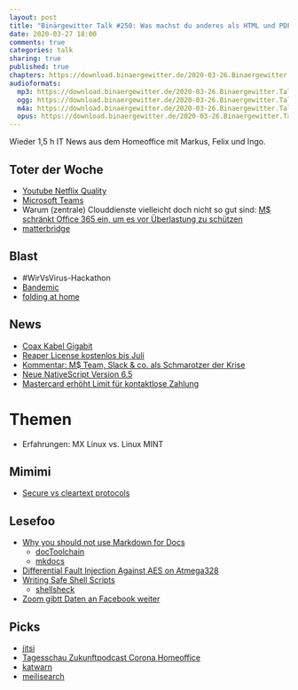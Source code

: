 ```yaml
---
layout: post
title: "Binärgewitter Talk #250: Was machst du anderes als HTML und PDF?"
date: 2020-03-27 18:00
comments: true
categories: talk
sharing: true
published: true
chapters: https://download.binaergewitter.de/2020-03-26.Binaergewitter.Talk.250.chapters.txt
audioformats:
  mp3: https://download.binaergewitter.de/2020-03-26.Binaergewitter.Talk.250.mp3
  ogg: https://download.binaergewitter.de/2020-03-26.Binaergewitter.Talk.250.ogg
  m4a: https://download.binaergewitter.de/2020-03-26.Binaergewitter.Talk.250.m4a
  opus: https://download.binaergewitter.de/2020-03-26.Binaergewitter.Talk.250.opus
---
```

Wieder 1,5 h IT News aus dem Homeoffice mit Markus, Felix und Ingo.

## Toter der Woche
- [Youtube Netflix Quality]( )
- [Microsoft Teams]( https://www.pcwelt.de/news/Microsoft-Teams-hat-Probleme-Ansturm-wegen-Coronavirus-10772525.html )
- Warum (zentrale) Clouddienste vielleicht doch nicht so gut sind: [M$ schränkt Office 365 ein, um es vor Überlastung zu schützen]( https://www.heise.de/newsticker/meldung/Nutzerandrang-Dienste-von-Microsoft-365-werden-eingeschraenkt-4690775.html )
- [matterbridge]( https://github.com/42wim/matterbridge )


## Blast
- #WirVsVirus-Hackathon
- [Bandemic]( https://www.youtube.com/watch?v=4ZOxsjbXY1U )
- [folding at home]( https://www.tomshardware.com/news/folding-at-home-worlds-top-supercomputers-coronavirus-covid-19 )

## News
- [Coax Kabel Gigabit]( https://superuser.com/questions/1519893/why-does-gigabit-internet-via-cable-coax-not-offer-symmetrical-speeds-like-fib )
- [Reaper License kostenlos bis Juli]( https://sendegate.de/t/passend-zu-ultraschall-4-kostenlose-reaper-6-lizenz/10715 )
- [Kommentar: M$ Team, Slack & co. als Schmarotzer der Krise]( https://www.heise.de/ix/meldung/Kommentar-Microsoft-und-Slack-schlagen-aus-der-Krise-schamlos-Kapital-4687937.html )
- [Neue NativeScript Version 6.5]( https://www.nativescript.org/blog/whats-new-in-nativescript-6-5 )
- [Mastercard erhöht Limit für kontaktlose Zahlung]( https://www.heise.de/newsticker/meldung/Mastercard-erhoeht-Limit-fuer-kontaktlose-Zahlungen-ohne-PIN-4691175.html )

# Themen
- Erfahrungen: MX Linux vs. Linux MINT

## Mimimi
- [Secure vs cleartext protocols]( https://isc.sans.edu/forums/diary/Secure+vs+cleartext+protocols+couple+of+interesting+stats/25854/ )

## Lesefoo

- [Why you should not use Markdown for Docs]( https://mister-gold.pro/posts/en/asciidoc-vs-markdown/ )
  * [docToolchain]( https://doctoolchain.github.io/docToolchain/ )
  * [mkdocs]( https://www.mkdocs.org/ )
- [Differential Fault Injection Against AES on Atmega328]( https://rot256.io/post/glitch/ ) 
- [Writing Safe Shell Scripts](https://sipb.mit.edu/doc/safe-shell/)
  * [shellsheck]( https://www.shellcheck.net/ )
- [Zoom gibtt Daten an Facebook weiter]( https://www.heise.de/mac-and-i/meldung/Bericht-Zoom-App-fuer-iOS-reicht-Daten-heimlich-an-Facebook-weiter-4691613.html )

## Picks
- [jitsi]( https://jitsi.org/ )
- [Tagesschau Zukunftpodcast Corona Homeoffice]( https://www.tagesschau.de/multimedia/podcasts/malangenommen-corona-homeoffice-101.html )
- [katwarn]( https://www.katwarn.de )
- [meilisearch]( https://docs.meilisearch.com/ )
